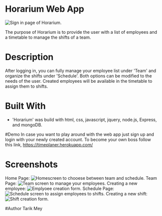 # Horarium Web App

![Sign in page of Horarium.](./pictures/sign_in.png)

The purpose of Horarium is to provide the user with a list of employees and a timetable to manage the shifts of a team. 

# Description
After logging in, you can fully manage your employee list under 'Team' and organize the shifts under 'Schedule'. Both options can be modified to the needs of the user. Created employees will be available in the timetable to assign them to shifts.

# Built With
* 'Horarium' was build with html, css, javascript, jquery, node.js, Express, and mongoDB.

#Demo
In case you want to play around with the web app just sign up and login with your newly created account.
To become your own boss follow this link, https://timeplaner.herokuapp.com/

# Screenshots
Home Page:
![Homescreen to chooese between team and schedule.](./pictures/homescreen.png)
Team Page:
![Team screen to manage your employees.](./pictures/employee_overview.png)
Creating a new employee:
![Emplyoee creation form.](./pictures/employee_creation.png)
Schedule Page:
![Schedule screen to assign employees to shifts.](./pictures/shifts_overview.png)
Creating a new shift:
![Shift creation form.](./pictures/addingShift_form.png)

#Author
Tarik Mey

